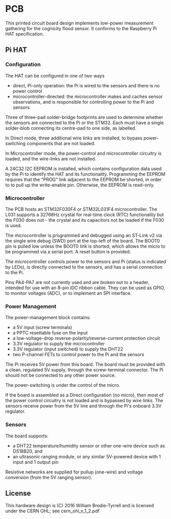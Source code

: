 # PCB

This printed circuit board design implements low-power measurement gathering for the cognicity flood sensor.  It conforms to the Raspberry Pi HAT specification.

## Pi HAT

### Configuration

The HAT can be configured in one of two ways
- direct, Pi-only operation: the Pi is wired to the sensors and there is no power control
- microcontroller-directed: the microcontroller makes and caches sensor observations, and is responsible for controlling power to the Pi and sensors

Three of three-pad solder-bridge footprints are used to determine whether the sensors are connected to the Pi or the STM32.  Each must have a single solder-blob connecting its centre-pad to one side, as labelled.

In Direct mode, three additional wire links are installed, to bypass power-switching components that are not loaded.

In Microcontroller mode, the power-control and microcontroller circuitry is loaded, and the wire-links are not installed.

A 24C32 I2C EEPROM is installed, which contains configuration data used by the Pi to identify the HAT and its functionality.  Programming the EEPROM requires that the "PROG" link adjacent to the EEPROM be shorted, in order to to pull up the write-enable pin.  Otherwise, the EEPROM is read-only.

### Microcontroller

The PCB hosts an STM32F030F4 or STM32L031F4 microcontroller.  The L031 supports a 32768Hz crystal for real-time clock (RTC) functionality but the F030 does not - the crystal and its capacitors not be loaded if the F030 is used.

The microcontroller is programmed and debugged using an ST-Link v2 via the single wire debug (SWD) port at the top-left of the board.  The BOOT0 pin is pulled low unless the BOOT0 link is shorted, which allows the micro to be programmed via a serial port.  A reset button is provided.

The microcontroller controls power to the sensors and Pi (status is indicated by LEDs), is directly connected to the sensors, and has a serial connection to the Pi.

Pins PA4-PA7 are not currently used and are broken out to a header, intended for use with an 8-pin IDC ribbon cable.  They can be used as GPIO, to monitor voltages (ADC), or to implement an SPI interface.

### Power Management

The power-management block contains:
- a 5V input (screw terminals)
- a PPTC resettable fuse on the input
- a low-voltage-drop reverse-polarity/reverse-current protection circuit
- 3.3V regulator to supply the microcontroller
- 3.3V regulator (input switched) to supply the DHT22
- two P-channel FETs to control power to the Pi and the sensors

The Pi receives 5V power from this board.  The board must be provided with a clean, regulated 5V supply, through the screw-terminal connector.  The Pi should not be connected to any other power source.

The power-switching is under the control of the micro.

If the board is assembled as a Direct configuration (no micro), then most of the power control circuitry is not loaded and is bypassed by wire links.  The sensors receive power from the 5V line and through the Pi's onboard 3.3V regulator.

### Sensors

The board supports:
- a DHT22 temperature/humidity sensor or other one-wire device such as DS18B20, and
- an ultrasonic ranging module, or any similar 5V-powered device with 1 input and 1 output pin

Resistive networks are supplied for pullup (one-wire) and voltage conversion (from the 5V ranging sensor).

## License

This hardware design is (C) 2016 William Brodie-Tyrrell and is licensed under the CERN OHL; see cern_ohl_v_1_2.pdf

